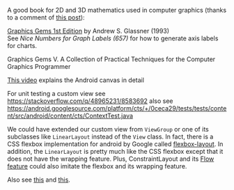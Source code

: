 A good book for 2D and 3D mathematics used in computer graphics (thanks to a comment of [this post](https://stackoverflow.com/q/57773649)):

[Graphics Gems 1st Edition](https://www.amazon.com/dp/0122861663) by Andrew S. Glassner (1993)  
See *Nice Numbers for Graph Labels (657)* for how to generate axis labels for charts.

Graphics Gems V. A Collection of Practical Techniques for the Computer Graphics Programmer

[This video](https://youtu.be/jlKrTTdTCUE) explains the Android canvas in detail

For unit testing a custom view see https://stackoverflow.com/q/48965231/8583692
also see https://android.googlesource.com/platform/cts/+/0ceca29/tests/tests/content/src/android/content/cts/ContextTest.java

We could have extended our custom view from `ViewGroup` or one of its subclasses
like `LinearLayout` instead of the `View` class.
In fact, there is a CSS flexbox implementation for android by Google called
[flexbox-layout](https://github.com/google/flexbox-layout).
In addition, the `LinearLayout` is pretty much like the CSS flexbox except that it
does not have the wrapping feature.
Plus, ConstraintLayout and its [Flow feature](https://bignerdranch.com/blog/constraintlayout-flow-simple-grid-building-without-nested-layouts/)
could also imitate the flexbox and its wrapping feature.

Also see [this](https://sriramramani.wordpress.com/2015/05/06/custom-viewgroups/) and
[this](https://dzone.com/articles/how-to-create-a-custom-layout-in-android-by-extend).
